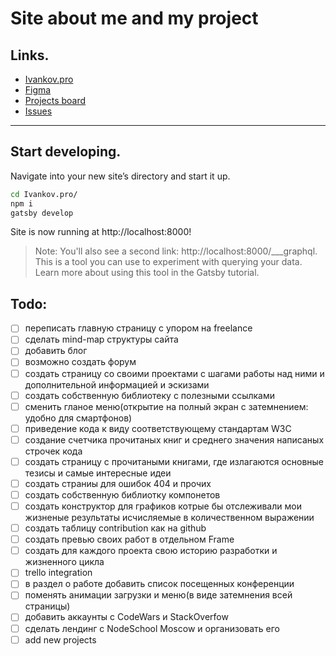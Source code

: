 # Site about me and my project </br>
## Links.
- [Ivankov.pro](http://ivankov.pro/)</br>
- [Figma](https://www.figma.com/file/P0MotXWiDFi4EH1rgxM4zaZ3/AlexanderIvankoff.ru?node-id=117%3A93)
- [Projects board](https://github.com/users/MoonW1nd/projects/1)
- [Issues](https://github.com/MoonW1nd/Ivankov.pro/issues)

<hr>

## Start developing.

Navigate into your new site’s directory and start it up.

```bash
cd Ivankov.pro/
npm i
gatsby develop
```

Site is now running at http://localhost:8000!

> Note: You'll also see a second link: http://localhost:8000/___graphql. This is a tool you can use to experiment with querying your data. Learn more about using this tool in the Gatsby tutorial.

## Todo:
- [ ] переписать главную страницу с упором на freelance
- [ ] сделать mind-map структуры сайта
- [ ] добавить блог
- [ ] возможно создать форум
- [ ] создать страницу со своими проектами с шагами работы над ними и дополнительной информацией и эскизами
- [ ] создать собственную библиотеку с полезными ссылками
- [ ] сменить гланое меню(открытие на полный экран с затемнением: удобно для смартфонов)
- [ ] приведение кода к виду соответствующему стандартам W3C
- [ ] создание счетчика прочитаных книг и среднего значения написаных строчек кода
- [ ] создать страницу с прочитаными книгами, где излагаются основные тезисы и самые интересные идеи
- [ ] создать страниы для ошибок 404 и прочих
- [ ] создать собственную библиотку компонетов
- [ ] создать конструктор для графиков котрые бы отслеживали мои жизненые результаты исчисляемые в количественном выражении
- [ ] создать таблицу contribution как на github
- [ ] создать превью своих работ в отдельном Frame
- [ ] создать для каждого проекта свою историю разработки и жизненного цикла
- [ ] trello integration
- [ ] в раздел о работе добавить список посещенных конференции
- [ ] поменять анимации загрузки и меню(в виде затемнения всей страницы)
- [ ] добавить аккаунты с CodeWars и StackOverfow
- [ ] сделать лендинг с NodeSchool Moscow и организовать его
- [ ] add new projects
